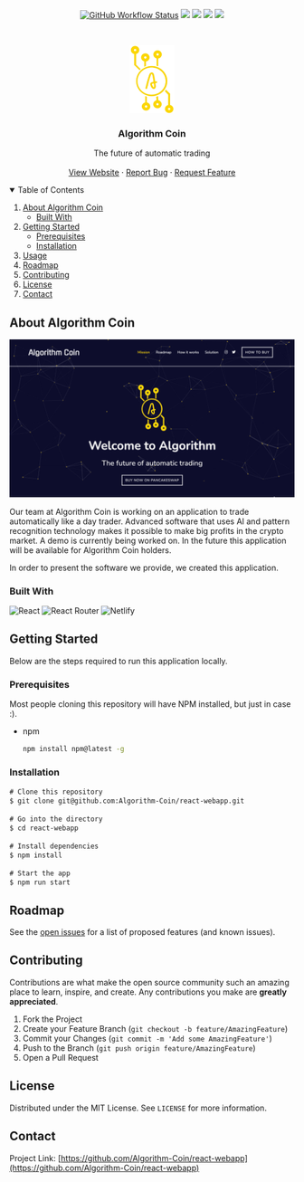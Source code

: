 <p align="center">
    <a href="" alt="Build"> 
        <img alt="GitHub Workflow Status" src="https://github.com/Algorithm-Coin/react-webapp/actions/workflows/codeql-analysis.yml/badge.svg" /></a
    <a href="https://github.com/badges/shields/graphs/contributors" alt="Contributors">
        <img src="https://img.shields.io/github/contributors/Algorithm-Coin/react-webapp?label=Contributors" /></a>
    <a href="https://github.com/Algorithm-Coin/react-webapp/issues" alt="Issues">
        <img src="https://img.shields.io/github/issues/Algorithm-Coin/react-webapp?label=Issues" /></a>
    <a href="https://github.com/Algorithm-Coin/react-webapp/blob/main/LICENSE" alt="License">
        <img src="https://img.shields.io/github/license/Algorithm-Coin/react-webapp?label=License" /></a>
    <a href="https://app.netlify.com/sites/algorithmcoin/deploys" alt="Contributors">
        <img src="https://api.netlify.com/api/v1/badges/59c8ca80-9c7c-4a2b-b397-2e79ea576d3f/deploy-status" /></a>
</p>

<!-- PROJECT LOGO -->
<br />
<p align="center">
  <a href="https://github.com/Algorithm-Coin/react-webapp">
    <img src="src/assets/media/logo.png" alt="Logo" width="80" height="120">
  </a>

  <h3 align="center">Algorithm Coin</h3>

  <p align="center">
    The future of automatic trading
    <br />
    <br />
    <a href="https://algorithmcoin.netlify.app/">View Website</a>
    ·
    <a href="https://github.com/Algorithm-Coin/react-webapp/issues">Report Bug</a>
    ·
    <a href="https://github.com/Algorithm-Coin/react-webapp/issues">Request Feature</a>
  </p>
</p>

<!-- TABLE OF CONTENTS -->
<details open="open">
  <summary>Table of Contents</summary>
  <ol>
    <li>
      <a href="#about-algorithm-coin">About Algorithm Coin</a>
      <ul>
        <li><a href="#built-with">Built With</a></li>
      </ul>
    </li>
    <li>
      <a href="#getting-started">Getting Started</a>
      <ul>
        <li><a href="#prerequisites">Prerequisites</a></li>
        <li><a href="#installation">Installation</a></li>
      </ul>
    </li>
    <li><a href="#usage">Usage</a></li>
    <li><a href="#roadmap">Roadmap</a></li>
    <li><a href="#contributing">Contributing</a></li>
    <li><a href="#license">License</a></li>
    <li><a href="#contact">Contact</a></li>
  </ol>
</details>

<!-- ABOUT THE PROJECT -->

## About Algorithm Coin

![Product Gif](https://github.com/Algorithm-Coin/react-webapp/blob/main/src/assets/algorithm.gif)

Our team at Algorithm Coin is working on an application to trade automatically like a day trader. Advanced software that uses AI and pattern recognition technology makes it possible to make big profits in the crypto market. A demo is currently being worked on. In the future this application will be available for Algorithm Coin holders.

In order to present the software we provide, we created this application.

### Built With

![React](https://img.shields.io/badge/react-%2320232a.svg?style=for-the-badge&logo=react&logoColor=%2361DAFB)
![React Router](https://img.shields.io/badge/React_Router-CA4245?style=for-the-badge&logo=react-router&logoColor=white)
![Netlify](https://img.shields.io/badge/netlify-%23000000.svg?style=for-the-badge&logo=netlify&logoColor=#00C7B7)

<!-- GETTING STARTED -->

## Getting Started

Below are the steps required to run this application locally.

### Prerequisites

Most people cloning this repository will have NPM installed, but just in case :).

- npm
  ```sh
  npm install npm@latest -g
  ```

### Installation

```shell
# Clone this repository
$ git clone git@github.com:Algorithm-Coin/react-webapp.git

# Go into the directory
$ cd react-webapp

# Install dependencies
$ npm install

# Start the app
$ npm run start
```

<!-- ROADMAP -->

## Roadmap

See the [open issues](https://github.com/Algorithm-Coin/react-webapp/issues) for a list of proposed features (and known issues).

<!-- CONTRIBUTING -->

## Contributing

Contributions are what make the open source community such an amazing place to learn, inspire, and create. Any contributions you make are **greatly appreciated**.

1. Fork the Project
2. Create your Feature Branch (`git checkout -b feature/AmazingFeature`)
3. Commit your Changes (`git commit -m 'Add some AmazingFeature'`)
4. Push to the Branch (`git push origin feature/AmazingFeature`)
5. Open a Pull Request

<!-- LICENSE -->

## License

Distributed under the MIT License. See `LICENSE` for more information.

<!-- CONTACT -->

## Contact

Project Link: [https://github.com/Algorithm-Coin/react-webapp](https://github.com/Algorithm-Coin/react-webapp)
